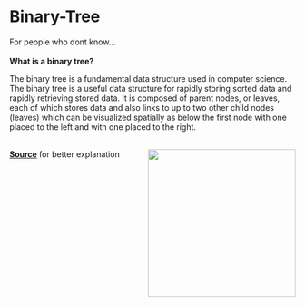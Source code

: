 # Binary-Tree

For people who dont know...
<br></br>
<strong>What is a binary tree?</strong>

The binary tree is a fundamental data structure used in computer science. The binary tree is 
a useful data structure for rapidly storing sorted data and rapidly retrieving stored data. 
It is composed of parent nodes, or leaves, each of which stores data and also links to up to two 
other child nodes (leaves) which can be visualized spatially as below the first node with one placed to 
the left and with one placed to the right.
<br></br>

<img align="right" height="260" src="http://cslibrary.stanford.edu/110/binarytree.gif">


                				     
<strong><a href="http://www.cprogramming.com/tutorial/lesson18.html">Source</a></strong> for better explanation
